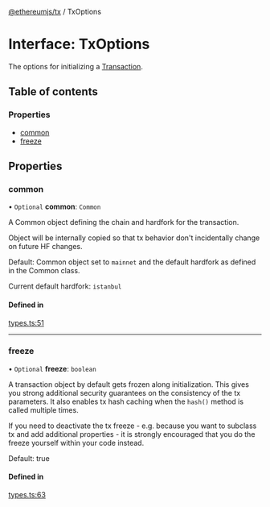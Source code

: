 [@ethereumjs/tx](../README.md) / TxOptions

# Interface: TxOptions

The options for initializing a [Transaction](../classes/Transaction.md).

## Table of contents

### Properties

- [common](TxOptions.md#common)
- [freeze](TxOptions.md#freeze)

## Properties

### common

• `Optional` **common**: `Common`

A Common object defining the chain and hardfork for the transaction.

Object will be internally copied so that tx behavior don't incidentally
change on future HF changes.

Default: Common object set to `mainnet` and the default hardfork as defined in the Common class.

Current default hardfork: `istanbul`

#### Defined in

[types.ts:51](https://github.com/ethereumjs/ethereumjs-monorepo/blob/master/packages/tx/src/types.ts#L51)

___

### freeze

• `Optional` **freeze**: `boolean`

A transaction object by default gets frozen along initialization. This gives you
strong additional security guarantees on the consistency of the tx parameters.
It also enables tx hash caching when the `hash()` method is called multiple times.

If you need to deactivate the tx freeze - e.g. because you want to subclass tx and
add additional properties - it is strongly encouraged that you do the freeze yourself
within your code instead.

Default: true

#### Defined in

[types.ts:63](https://github.com/ethereumjs/ethereumjs-monorepo/blob/master/packages/tx/src/types.ts#L63)
